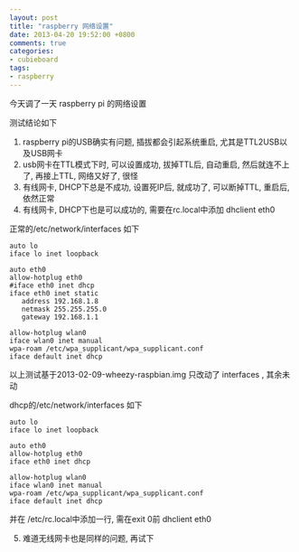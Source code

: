 ```yaml
---
layout: post
title: "raspberry 网络设置"
date: 2013-04-20 19:52:00 +0800
comments: true
categories:
- cubieboard
tags:
- raspberry
---
```


今天调了一天 raspberry pi 的网络设置

测试结论如下
1. raspberry pi的USB确实有问题, 插拔都会引起系统重启, 尤其是TTL2USB以及USB网卡
2. usb网卡在TTL模式下时, 可以设置成功, 拔掉TTL后, 自动重启, 然后就连不上了, 再接上TTL, 网络又好了, 很怪
3. 有线网卡, DHCP下总是不成功, 设置死IP后, 就成功了, 可以断掉TTL, 重启后,依然正常
4. 有线网卡, DHCP下也是可以成功的, 需要在rc.local中添加 dhclient eth0

正常的/etc/network/interfaces 如下

```
auto lo
iface lo inet loopback

auto eth0
allow-hotplug eth0
#iface eth0 inet dhcp
iface eth0 inet static
   address 192.168.1.8 
   netmask 255.255.255.0
   gateway 192.168.1.1

allow-hotplug wlan0
iface wlan0 inet manual
wpa-roam /etc/wpa_supplicant/wpa_supplicant.conf
iface default inet dhcp

```


以上测试基于2013-02-09-wheezy-raspbian.img
只改动了 interfaces , 其余未动



dhcp的/etc/network/interfaces 如下

```
auto lo
iface lo inet loopback

auto eth0
allow-hotplug eth0
iface eth0 inet dhcp

allow-hotplug wlan0
iface wlan0 inet manual
wpa-roam /etc/wpa_supplicant/wpa_supplicant.conf
iface default inet dhcp

```
并在 /etc/rc.local中添加一行, 需在exit 0前
dhclient eth0

5.  难道无线网卡也是同样的问题, 再试下


